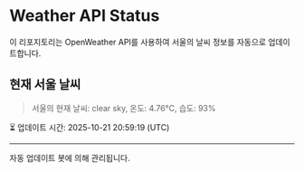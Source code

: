 
# Weather API Status

이 리포지토리는 OpenWeather API를 사용하여 서울의 날씨 정보를 자동으로 업데이트합니다.

## 현재 서울 날씨
> 서울의 현재 날씨: clear sky, 온도: 4.76°C, 습도: 93%

⏳ 업데이트 시간: 2025-10-21 20:59:19 (UTC)

---
자동 업데이트 봇에 의해 관리됩니다.
